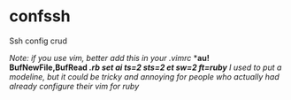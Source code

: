 confssh
=======

Ssh config crud

*Note: if you use vim, better add this in your .vimrc*
***au! BufNewFile,BufRead *.rb set ai ts=2 sts=2 et sw=2 ft=ruby***
*I used to put a modeline, but it could be tricky and annoying for people who actually had already configure their vim for ruby*
